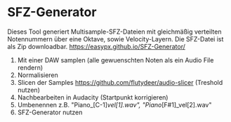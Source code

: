 # SFZ-Generator
Dieses Tool generiert Multisample-SFZ-Dateien mit gleichmäßig verteilten Notennummern über eine Oktave, sowie Velocity-Layern. Die SFZ-Datei ist als Zip downloadbar.
https://easypx.github.io/SFZ-Generator/

1. Mit einer DAW samplen (alle gewuenschten Noten als ein Audio File rendern)
2. Normalisieren
3. Slicen der Samples https://github.com/flutydeer/audio-slicer (Treshold nutzen)
4. Nachbearbeiten in Audacity (Startpunkt korrigieren)
5. Umbenennen z.B. "Piano_[C-1]_vel[1].wav", "Piano_[F#1]_vel[2].wav"
6. SFZ-Generator nutzen
